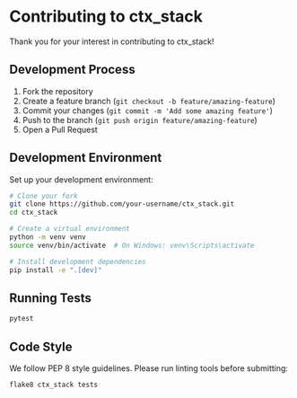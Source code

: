 # Contributing to ctx_stack

Thank you for your interest in contributing to ctx_stack! 

## Development Process

1. Fork the repository
2. Create a feature branch (`git checkout -b feature/amazing-feature`)
3. Commit your changes (`git commit -m 'Add some amazing feature'`)
4. Push to the branch (`git push origin feature/amazing-feature`)
5. Open a Pull Request

## Development Environment

Set up your development environment:

```bash
# Clone your fork
git clone https://github.com/your-username/ctx_stack.git
cd ctx_stack

# Create a virtual environment
python -m venv venv
source venv/bin/activate  # On Windows: venv\Scripts\activate

# Install development dependencies
pip install -e ".[dev]"
```

## Running Tests

```bash
pytest
```

## Code Style

We follow PEP 8 style guidelines. Please run linting tools before submitting:

```bash
flake8 ctx_stack tests
```
